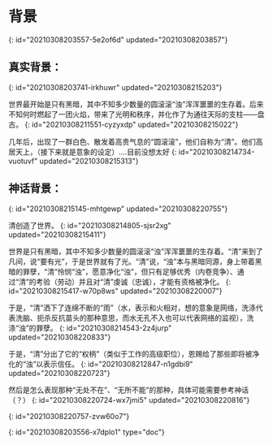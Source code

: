 # 背景
{: id="20210308203557-5e2of6d" updated="20210308203857"}

## 真实背景：
{: id="20210308203741-irkhuwr" updated="20210308215203"}

世界最开始是只有黑暗，其中不知多少数量的圆滚滚“浊”浑浑噩噩的生存着。后来不知何时燃起了一团火焰，带来了光明和秩序，并化作了为通往天际的支柱——盘古。
{: id="20210308211551-cyzyxdp" updated="20210308215022"}

几年后，出现了一群白色、散发着高贵气息的“圆滚滚”，他们自称为“清”。他们高居天上，（接下来就是意象的设定）....目前没想太好
{: id="20210308214734-vuotuvf" updated="20210308215313"}

## 神话背景：
{: id="20210308215145-mhtgewp" updated="20210308220755"}

清创造了世界。
{: id="20210308214805-sjsr2xg" updated="20210308215411"}

世界是只有黑暗，其中不知多少数量的圆滚滚“浊”浑浑噩噩的生存着。“清”来到了凡间，说“要有光”，于是世界就有了光。“清”说，“浊”本与黑暗同源，身上带着黑暗的罪孽，“清”怜悯“浊”，愿意净化“浊”，但只有足够优秀（内卷竞争）、通过“清”的考验（劳动）并且对“清”虔诚（忠诚），才能有资格被净化。
{: id="20210308215417-w70p8ws" updated="20210308220007"}

于是，“清”洒下了连绵不断的“雨”（水，表示和火相对，想的意象是网络，洗涤代表洗脑、扼杀反抗苗头的那种意思，而水无孔不入也可以代表网络的监视），洗涤“浊”的罪孽。
{: id="20210308214543-2z4jurp" updated="20210308220833"}

于是，“清”分出了它的“权柄”（类似于工作的高级职位），恩赐给了那些即将被净化的“浊”以表示信任。
{: id="20210308212847-n1gdbi9" updated="20210308220723"}

然后是怎么表现那种“无处不在”、“无所不能”的那种，具体可能需要参考神话（？）
{: id="20210308220724-wx7jmi5" updated="20210308220816"}

{: id="20210308220757-zvw60o7"}


{: id="20210308203556-x7dplo1" type="doc"}
